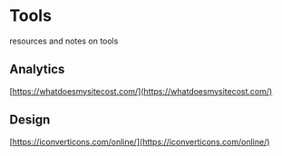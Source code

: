 # Tools
resources and notes on tools

## Analytics

[https://whatdoesmysitecost.com/](https://whatdoesmysitecost.com/)

## Design

[https://iconverticons.com/online/](https://iconverticons.com/online/)
